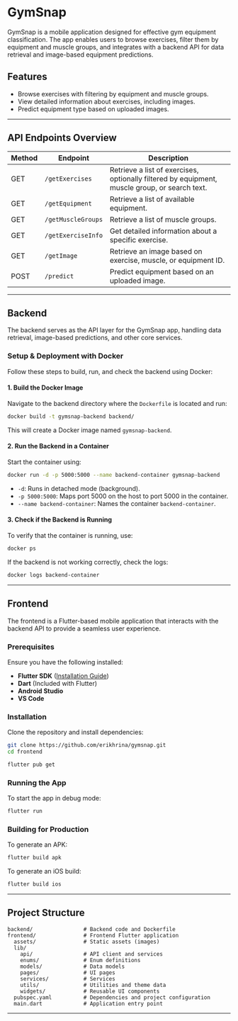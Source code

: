 # GymSnap

GymSnap is a mobile application designed for effective gym equipment classification. The app enables users to browse exercises, filter them by equipment and muscle groups, and integrates with a backend API for data retrieval and image-based equipment predictions.

## Features
- Browse exercises with filtering by equipment and muscle groups.
- View detailed information about exercises, including images.
- Predict equipment type based on uploaded images.

---

## API Endpoints Overview

| Method | Endpoint            | Description |
|--------|---------------------|-------------|
| GET    | `/getExercises`     | Retrieve a list of exercises, optionally filtered by equipment, muscle group, or search text. |
| GET    | `/getEquipment`     | Retrieve a list of available equipment. |
| GET    | `/getMuscleGroups`  | Retrieve a list of muscle groups. |
| GET    | `/getExerciseInfo`  | Get detailed information about a specific exercise. |
| GET    | `/getImage`         | Retrieve an image based on exercise, muscle, or equipment ID. |
| POST   | `/predict`          | Predict equipment based on an uploaded image. |

---

## Backend

The backend serves as the API layer for the GymSnap app, handling data retrieval, image-based predictions, and other core services.

### Setup & Deployment with Docker

Follow these steps to build, run, and check the backend using Docker:

#### **1. Build the Docker Image**
Navigate to the backend directory where the `Dockerfile` is located and run:

```sh
docker build -t gymsnap-backend backend/
```

This will create a Docker image named `gymsnap-backend`.

#### **2. Run the Backend in a Container**
Start the container using:

```sh
docker run -d -p 5000:5000 --name backend-container gymsnap-backend
```

- `-d`: Runs in detached mode (background).
- `-p 5000:5000`: Maps port 5000 on the host to port 5000 in the container.
- `--name backend-container`: Names the container `backend-container`.

#### **3. Check if the Backend is Running**
To verify that the container is running, use:

```sh
docker ps
```

If the backend is not working correctly, check the logs:

```sh
docker logs backend-container
```

---

## Frontend

The frontend is a Flutter-based mobile application that interacts with the backend API to provide a seamless user experience.

### Prerequisites
Ensure you have the following installed:
- **Flutter SDK** ([Installation Guide](https://flutter.dev/docs/get-started/install))
- **Dart** (Included with Flutter)
- **Android Studio**
- **VS Code**

### Installation
Clone the repository and install dependencies:

```sh
git clone https://github.com/erikhrina/gymsnap.git
cd frontend

flutter pub get
```

### Running the App
To start the app in debug mode:

```sh
flutter run
```

### Building for Production
To generate an APK:

```sh
flutter build apk
```

To generate an iOS build:

```sh
flutter build ios
```

---

## Project Structure

```
backend/                # Backend code and Dockerfile
frontend/               # Frontend Flutter application
  assets/               # Static assets (images)
  lib/
    api/                # API client and services
    enums/              # Enum definitions
    models/             # Data models
    pages/              # UI pages
    services/           # Services
    utils/              # Utilities and theme data
    widgets/            # Reusable UI components
  pubspec.yaml          # Dependencies and project configuration
  main.dart             # Application entry point
```

---